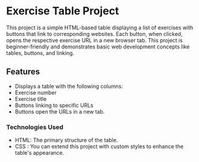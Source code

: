 # Exercise Table Project

This project is a simple HTML-based table displaying a list of exercises with buttons that link to corresponding websites. Each button, when clicked, opens the respective exercise URL in a new browser tab. This project is beginner-friendly and demonstrates basic web development concepts like tables, buttons, and linking.

## Features
- Displays a table with the following columns:
- Exercise number
- Exercise title
- Buttons linking to specific URLs
- Buttons open the URLs in a new tab.

### Technologies Used
- HTML: The primary structure of the table.
- CSS : You can extend this project with custom styles to enhance the table's appearance.
